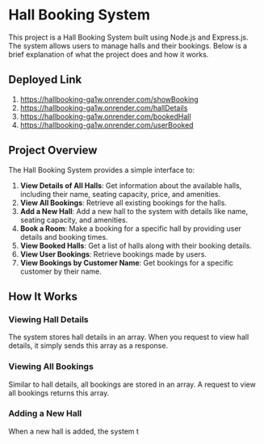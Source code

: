 # Hall Booking System

This project is a Hall Booking System built using Node.js and Express.js. The system allows users to manage halls and their bookings. Below is a brief explanation of what the project does and how it works.
## Deployed Link
1. https://hallbooking-ga1w.onrender.com/showBooking
2. https://hallbooking-ga1w.onrender.com/hallDetails
3. https://hallbooking-ga1w.onrender.com/bookedHall
4. https://hallbooking-ga1w.onrender.com/userBooked



## Project Overview

The Hall Booking System provides a simple interface to:

1. **View Details of All Halls**: Get information about the available halls, including their name, seating capacity, price, and amenities.
2. **View All Bookings**: Retrieve all existing bookings for the halls.
3. **Add a New Hall**: Add a new hall to the system with details like name, seating capacity, and amenities.
4. **Book a Room**: Make a booking for a specific hall by providing user details and booking times.
5. **View Booked Halls**: Get a list of halls along with their booking details.
6. **View User Bookings**: Retrieve bookings made by users.
7. **View Bookings by Customer Name**: Get bookings for a specific customer by their name.

## How It Works

### Viewing Hall Details

The system stores hall details in an array. When you request to view hall details, it simply sends this array as a response.

### Viewing All Bookings

Similar to hall details, all bookings are stored in an array. A request to view all bookings returns this array.

### Adding a New Hall

When a new hall is added, the system t

